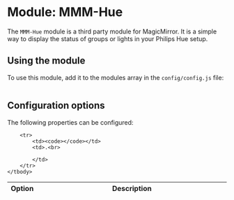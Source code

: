 # Module: MMM-Hue
The `MMM-Hue` module is a third party module for MagicMirror. It is a simple way to display the status of groups or lights in your Philips Hue setup.
## Using the module

To use this module, add it to the modules array in the `config/config.js` file:
````javascript

````

## Configuration options

The following properties can be configured:


<table width="100%">
	<!-- why, markdown... -->
	<thead>
		<tr>
			<th>Option</th>
			<th width="100%">Description</th>
		</tr>
	<thead>
	<tbody>

		<tr>
			<td><code></code></td>
			<td>.<br>
				
			</td>
		</tr>
	</tbody>
</table>
